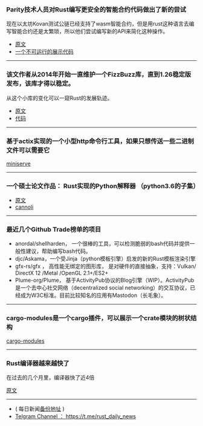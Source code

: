 ### Parity技术人员对Rust编写更安全的智能合约代码做出了新的尝试

现在以太坊Kovan测试公链已经支持了wasm智能合约，但是用rust这种语言去编写智能合约还是太繁琐，所以他们尝试编写新的API来简化这种操作。

- [原文](http://troubles.md/posts/rust-smart-contracts/)
- [一个不可运行的展示代码](https://github.com/Vurich/wasm-contract-api)

---

### 该文作者从2014年开始一直维护一个FizzBuzz库，直到1.26稳定版发布，该库才得以稳定。

从这个小库的变化可以一窥Rust的发展轨迹。

- [原文](https://medium.com/@iopguy/fizzbuzz-can-finally-be-implemented-in-stable-rust-87649a882f2d)
- [代码](https://bitbucket.org/iopq/fizzbuzz-in-rust/src/master/src/lib.rs)

---

### 基于actix实现的一个小型http命令行工具，如果只想传送一些二进制文件可以需要它

[miniserve](https://github.com/svenstaro/miniserve)

---

### 一个硕士论文作品： Rust实现的Python解释器 （python3.6的子集）

- [原文](https://www.reddit.com/r/rust/comments/8k5d2r/cannoli_a_python_compiler_written_entirely_in_rust/)
- [cannoli](https://github.com/joncatanio/cannoli)

---

### 最近几个Github Trade榜单的项目

- anordal/shellharden， 一个很棒的工具，可以检测脆弱的bash代码并提供一般性建议，帮助编写bash代码。
- djc/Askama，一个受Jinja（python模板引擎）启发的新的Rust模板渲染引擎
-  gfx-rs/gfx ， 高性能无绑定的图形库， 是对硬件的直接抽象，支持：Vulkan/ DirectX 12 /Metal /OpenGL 2.1+/ES2+
- Plume-org/Plume， 基于ActivityPub协议的Blog引擎（WIP）。ActivityPub是一个去中心社交网络（decentralized social networking）的交互协议，已经成为W3C标准。目前比较知名的应用有Mastodon（长毛象）。

---

### cargo-modules是一个cargo插件，可以展示一个crate模块的树状结构

[cargo-modules](https://github.com/regexident/cargo-modules)

---

### Rust编译器越来越快了

在过去的几个月里，编译器快了近4倍

[原文](https://blog.mozilla.org/nnethercote/2018/05/17/the-rust-compiler-is-getting-faster/)

---

- ( 每日新闻[备份地址](https://github.com/RustStudy/rust_daily_news) )
- [Telgram Channel ： https://t.me/rust_daily_news ](https://t.me/rust_daily_news )
